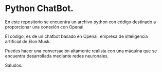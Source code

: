 # Python ChatBot.
En este repositorio se encuentra un archivo python con código destinado a proporcionar una conexión con Openai.

El código, es de un chatbot basado en Openai, empresa de inteligencia artificial de Elon Musk. 

Puedes hacer una conversación altamente realista con una máquina que se encuentra desarrollada mediante redes neuronales.

Saludos.
